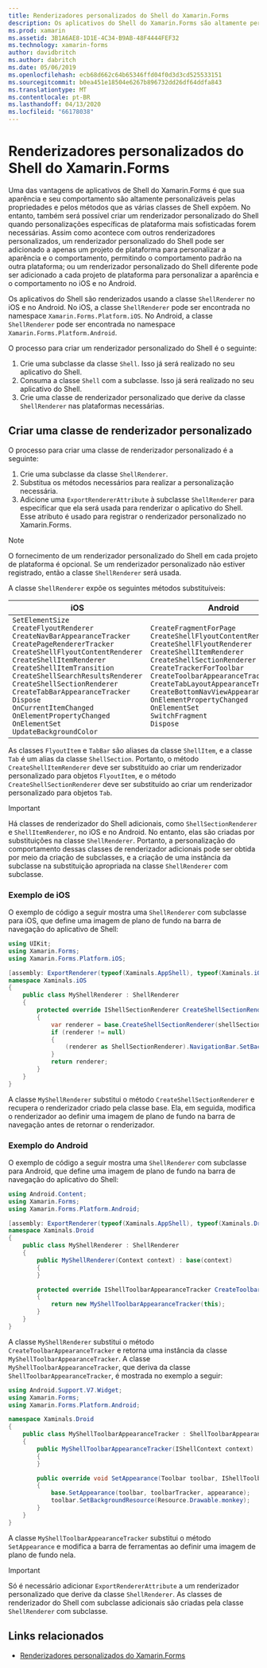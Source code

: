 ```yaml
---
title: Renderizadores personalizados do Shell do Xamarin.Forms
description: Os aplicativos do Shell do Xamarin.Forms são altamente personalizáveis pelas propriedades e pelos métodos que as várias classes de Shell expõem. No entanto, também será possível criar um renderizador personalizado do Shell quando personalizações específicas de plataforma mais sofisticadas forem necessárias.
ms.prod: xamarin
ms.assetid: 3B1A6AE8-1D1E-4C34-B9AB-48F4444FEF32
ms.technology: xamarin-forms
author: davidbritch
ms.author: dabritch
ms.date: 05/06/2019
ms.openlocfilehash: ecb68d662c64b65346ffd04f0d3d3cd525533151
ms.sourcegitcommit: b0ea451e18504e6267b896732dd26df64ddfa843
ms.translationtype: MT
ms.contentlocale: pt-BR
ms.lasthandoff: 04/13/2020
ms.locfileid: "66178038"
---
```

# <a name="xamarinforms-shell-custom-renderers"></a>Renderizadores personalizados do Shell do Xamarin.Forms

Uma das vantagens de aplicativos de Shell do Xamarin.Forms é que sua aparência e seu comportamento são altamente personalizáveis pelas propriedades e pelos métodos que as várias classes de Shell expõem. No entanto, também será possível criar um renderizador personalizado do Shell quando personalizações específicas de plataforma mais sofisticadas forem necessárias. Assim como acontece com outros renderizadores personalizados, um renderizador personalizado do Shell pode ser adicionado a apenas um projeto de plataforma para personalizar a aparência e o comportamento, permitindo o comportamento padrão na outra plataforma; ou um renderizador personalizado do Shell diferente pode ser adicionado a cada projeto de plataforma para personalizar a aparência e o comportamento no iOS e no Android.

Os aplicativos do Shell são renderizados usando a classe `ShellRenderer` no iOS e no Android. No iOS, a classe `ShellRenderer` pode ser encontrada no namespace `Xamarin.Forms.Platform.iOS`. No Android, a classe `ShellRenderer` pode ser encontrada no namespace `Xamarin.Forms.Platform.Android`.

O processo para criar um renderizador personalizado do Shell é o seguinte:

1. Crie uma subclasse da classe `Shell`. Isso já será realizado no seu aplicativo do Shell.
1. Consuma a classe `Shell` com a subclasse. Isso já será realizado no seu aplicativo do Shell.
1. Crie uma classe de renderizador personalizado que derive da classe `ShellRenderer` nas plataformas necessárias.

## <a name="create-a-custom-renderer-class"></a>Criar uma classe de renderizador personalizado

O processo para criar uma classe de renderizador personalizado é a seguinte:

1. Crie uma subclasse da classe `ShellRenderer`.
1. Substitua os métodos necessários para realizar a personalização necessária.
1. Adicione uma `ExportRendererAttribute` à subclasse `ShellRenderer` para especificar que ela será usada para renderizar o aplicativo do Shell. Esse atributo é usado para registrar o renderizador personalizado no Xamarin.Forms.

> [!NOTE]
> O fornecimento de um renderizador personalizado do Shell em cada projeto de plataforma é opcional. Se um renderizador personalizado não estiver registrado, então a classe `ShellRenderer` será usada.

A classe `ShellRenderer` expõe os seguintes métodos substituíveis:

| iOS | Android |
| --- | --- |
| `SetElementSize`<br />`CreateFlyoutRenderer`<br />`CreateNavBarAppearanceTracker`<br />`CreatePageRendererTracker`<br />`CreateShellFlyoutContentRenderer`<br />`CreateShellItemRenderer`<br />`CreateShellItemTransition`<br />`CreateShellSearchResultsRenderer`<br />`CreateShellSectionRenderer`<br />`CreateTabBarAppearanceTracker`<br />`Dispose`<br />`OnCurrentItemChanged`<br />`OnElementPropertyChanged`<br />`OnElementSet`<br />`UpdateBackgroundColor` | `CreateFragmentForPage`<br />`CreateShellFlyoutContentRenderer`<br />`CreateShellFlyoutRenderer`<br />`CreateShellItemRenderer`<br />`CreateShellSectionRenderer`<br />`CreateTrackerForToolbar`<br />`CreateToolbarAppearanceTracker`<br />`CreateTabLayoutAppearanceTracker`<br />`CreateBottomNavViewAppearanceTracker`<br />`OnElementPropertyChanged`<br />`OnElementSet`<br />`SwitchFragment`<br />`Dispose` |

As classes `FlyoutItem` e `TabBar` são aliases da classe `ShellItem`, e a classe `Tab` é um alias da classe `ShellSection`. Portanto, o método `CreateShellItemRenderer` deve ser substituído ao criar um renderizador personalizado para objetos `FlyoutItem`, e o método `CreateShellSectionRenderer` deve ser substituído ao criar um renderizador personalizado para objetos `Tab`.

> [!IMPORTANT]
> Há classes de renderizador do Shell adicionais, como `ShellSectionRenderer` e `ShellItemRenderer`, no iOS e no Android. No entanto, elas são criadas por substituições na classe `ShellRenderer`. Portanto, a personalização do comportamento dessas classes de renderizador adicionais pode ser obtida por meio da criação de subclasses, e a criação de uma instância da subclasse na substituição apropriada na classe `ShellRenderer` com subclasse.

### <a name="ios-example"></a>Exemplo de iOS

O exemplo de código a seguir mostra uma `ShellRenderer` com subclasse para iOS, que define uma imagem de plano de fundo na barra de navegação do aplicativo de Shell:

```csharp
using UIKit;
using Xamarin.Forms;
using Xamarin.Forms.Platform.iOS;

[assembly: ExportRenderer(typeof(Xaminals.AppShell), typeof(Xaminals.iOS.MyShellRenderer))]
namespace Xaminals.iOS
{
    public class MyShellRenderer : ShellRenderer
    {
        protected override IShellSectionRenderer CreateShellSectionRenderer(ShellSection shellSection)
        {
            var renderer = base.CreateShellSectionRenderer(shellSection);
            if (renderer != null)
            {
                (renderer as ShellSectionRenderer).NavigationBar.SetBackgroundImage(UIImage.FromFile("monkey.png"), UIBarMetrics.Default);
            }
            return renderer;
        }
    }
}
```

A classe `MyShellRenderer` substitui o método `CreateShellSectionRenderer` e recupera o renderizador criado pela classe base. Ela, em seguida, modifica o renderizador ao definir uma imagem de plano de fundo na barra de navegação antes de retornar o renderizador.

### <a name="android-example"></a>Exemplo do Android

O exemplo de código a seguir mostra uma `ShellRenderer` com subclasse para Android, que define uma imagem de plano de fundo na barra de navegação do aplicativo do Shell:

```csharp
using Android.Content;
using Xamarin.Forms;
using Xamarin.Forms.Platform.Android;

[assembly: ExportRenderer(typeof(Xaminals.AppShell), typeof(Xaminals.Droid.MyShellRenderer))]
namespace Xaminals.Droid
{
    public class MyShellRenderer : ShellRenderer
    {
        public MyShellRenderer(Context context) : base(context)
        {
        }

        protected override IShellToolbarAppearanceTracker CreateToolbarAppearanceTracker()
        {
            return new MyShellToolbarAppearanceTracker(this);
        }
    }
}
```

A classe `MyShellRenderer` substitui o método `CreateToolbarAppearanceTracker` e retorna uma instância da classe `MyShellToolbarAppearanceTracker`. A classe `MyShellToolbarAppearanceTracker`, que deriva da classe `ShellToolbarAppearanceTracker`, é mostrada no exemplo a seguir:

```csharp
using Android.Support.V7.Widget;
using Xamarin.Forms;
using Xamarin.Forms.Platform.Android;

namespace Xaminals.Droid
{
    public class MyShellToolbarAppearanceTracker : ShellToolbarAppearanceTracker
    {
        public MyShellToolbarAppearanceTracker(IShellContext context) : base(context)
        {
        }

        public override void SetAppearance(Toolbar toolbar, IShellToolbarTracker toolbarTracker, ShellAppearance appearance)
        {
            base.SetAppearance(toolbar, toolbarTracker, appearance);
            toolbar.SetBackgroundResource(Resource.Drawable.monkey);
        }
    }
}
```

A classe `MyShellToolbarAppearanceTracker` substitui o método `SetAppearance` e modifica a barra de ferramentas ao definir uma imagem de plano de fundo nela.

> [!IMPORTANT]
> Só é necessário adicionar `ExportRendererAttribute` a um renderizador personalizado que derive da classe `ShellRenderer`. As classes de renderizador do Shell com subclasse adicionais são criadas pela classe `ShellRenderer` com subclasse.

## <a name="related-links"></a>Links relacionados

- [Renderizadores personalizados do Xamarin.Forms](~/xamarin-forms/app-fundamentals/custom-renderer/index.md)
